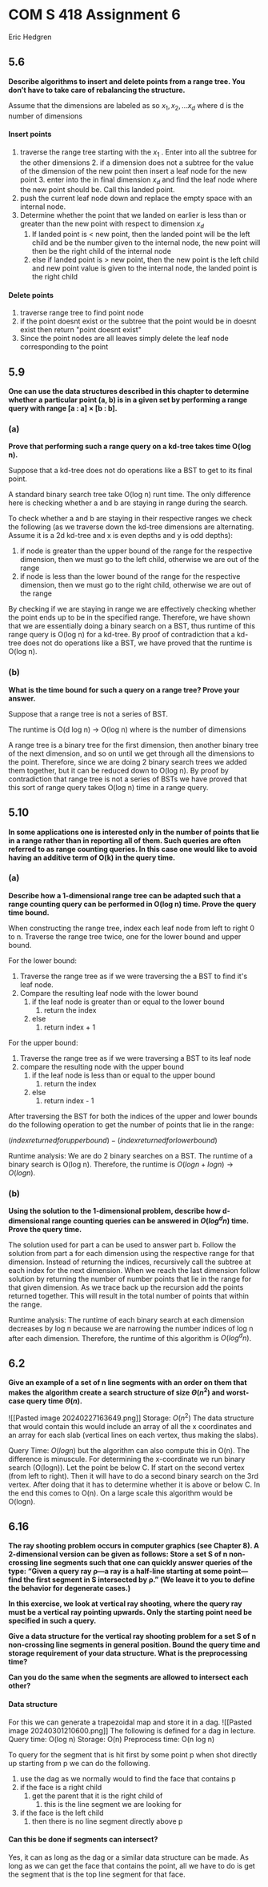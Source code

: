 # COM S 418 Assignment 6
Eric Hedgren

## 5.6
**Describe algorithms to insert and delete points from a range tree. You don’t have to take care of rebalancing the structure.**

Assume that the dimensions are labeled as so $x_{1}, x_{2},...x_d$ where d is the number of dimensions 
#### Insert points
1. traverse the range tree starting with the $x_{1}$ . Enter into all the subtree for the other dimensions
	2. if a dimension does not a subtree for the value of the dimension of the new point then insert a leaf node for the new point
	3. enter into the in final dimension $x_d$ and find the leaf node where the new point should be. Call this landed point.
2. push the current leaf node down and replace the empty space with an internal node.
3. Determine whether the point that we landed on earlier is less than or greater than the new point with respect to dimension $x_d$
	1. If landed point is < new point, then the landed point will be the left child and be the number given to the internal node, the new point will then be the right child of the internal node
	2. else if landed point is > new point, then the new point is the left child and new point value is given to the internal node, the landed point is the right child

#### Delete points
1. traverse range tree to find point node
2. if the point doesnt exist or the subtree that the point would be in doesnt exist then return "point doesnt exist"
3. Since the point nodes are all leaves simply delete the leaf node corresponding to the point

## 5.9
**One can use the data structures described in this chapter to determine whether a
particular point (a, b) is in a given set by performing a range query with range
[a : a] × [b : b].**
### (a)
**Prove that performing such a range query on a kd-tree takes time O(log n).**

Suppose that a kd-tree does not do operations like a BST to get to its final point.

A standard binary search tree take O(log n) runt time. The only difference here is checking whether a and b are staying in range during the search.

To check whether a and b are staying in their respective ranges we check the following (as we traverse down the kd-tree dimensions are alternating. Assume it is a 2d kd-tree and x is even depths and y is odd depths):

1. if node is greater than the upper bound of the range for the respective dimension, then we must go to the left child, otherwise we are out of the range
2. if node is less than the lower bound of the range for the respective dimension, then we must go to the right child, otherwise we are out of the range

By checking if we are staying in range we are effectively checking whether the point ends up to be in the specified range. Therefore, we have shown that we are essentially doing a binary search on a BST, thus runtime of this range query is O(log n) for a kd-tree. By proof of contradiction that a kd-tree does not do operations like a BST, we have proved that the runtime is O(log n).
### (b)
**What is the time bound for such a query on a range tree? Prove your answer.**

Suppose that a range tree is not a series of BST.

The runtime is O(d log n) -> O(log n) where is the number of dimensions

A range tree is a binary tree for the first dimension, then another binary tree of the next dimension, and so on until we get through all the dimensions to the point. Therefore, since we are doing 2 binary search trees we added them together, but it can be reduced down to O(log n). By proof by contradiction that range tree is not a series of BSTs we have proved that this sort of range query takes O(log n) time in a range query.

## 5.10
**In some applications one is interested only in the number of points that lie in a range rather than in reporting all of them. Such queries are often referred to as range counting queries. In this case one would like to avoid having an additive term of O(k) in the query time.**
### (a)
**Describe how a 1-dimensional range tree can be adapted such that a range counting query can be performed in O(log n) time. Prove the query time bound.**

When constructing the range tree, index each leaf node from left to right 0 to n. Traverse the range tree twice, one for the lower bound and upper bound.

For the lower bound:
1. Traverse the range tree as if we were traversing the a BST to find it's leaf node.
2. Compare the resulting leaf node with the lower bound
	1. if the leaf node is greater than or equal to the lower bound
		1. return the index
	2. else
		1. return index + 1

For the upper bound:
1. Traverse the range tree as if we were traversing a BST to its leaf node
2. compare the resulting node with the upper bound
	1. if the leaf node is less than or equal to the upper bound
		1. return the index
	2. else
		1. return index - 1

After traversing the BST for both the indices of the upper and lower bounds do the following operation to get the number of points that lie in the range:

$(index returned for upper bound) - (index returned for lower bound)$

Runtime analysis:
We are do 2 binary searches on a BST. The runtime of a binary search is O(log n). Therefore, the runtime is $O(log n + log n) \rightarrow O(log n)$.
### (b)
**Using the solution to the 1-dimensional problem, describe how d-dimensional range counting queries can be answered in $O(log^d n)$ time. Prove the query time.**

The solution used for part a can be used to answer part b. Follow the solution from part a for each dimension using the respective range for that dimension. Instead of returning the indices, recursively call the subtree at each index for the next dimension. When we reach the last dimension follow solution by returning the number of number points that lie in the range for that given dimension. As we trace back up the recursion add the points returned together. This will result in the total number of points that within the range.

Runtime analysis:
The runtime of each binary search at each dimension decreases by log n because we are narrowing the number indices of log n after each dimension. Therefore, the runtime of this algorithm is $O(log^{d}n)$. 

## 6.2
**Give an example of a set of n line segments with an order on them that
makes the algorithm create a search structure of size $Θ(n^2)$ and worst-case
query time $Θ(n)$.**

![[Pasted image 20240227163649.png]]
Storage: $O(n^{2})$
The data structure that would contain this would include an array of all the x coordinates and an array for each slab (vertical lines on each vertex, thus making the slabs).

Query Time: $O(log n)$
but the algorithm can also compute this in O(n). The difference is minuscule. For determining the x-coordinate we run binary search (O(logn)). Let the point be below C. If start on the second vertex (from left to right). Then it will have to do a second binary search on the 3rd vertex. After doing that it has to determine whether it is above or below C. In the end this comes to O(n). On a large scale this algorithm would be O(logn).

## 6.16
**The ray shooting problem occurs in computer graphics (see Chapter 8). 
A 2-dimensional version can be given as follows: Store a set S of n non-crossing line segments such that one can quickly answer queries of the type: “Given a query ray ρ—a ray is a half-line starting at some point—find the first segment in S intersected by ρ.” (We leave it to you to define the behavior for degenerate cases.)**

**In this exercise, we look at vertical ray shooting, where the query ray must be a vertical ray pointing upwards. Only the starting point need be specified in such a query.**

**Give a data structure for the vertical ray shooting problem for a set S of n non-crossing line segments in general position. Bound the query time and storage requirement of your data structure. What is the preprocessing time?**

**Can you do the same when the segments are allowed to intersect each
other?**

#### Data structure
For this we can generate a trapezoidal map and store it in a dag.
![[Pasted image 20240301210600.png]]
The following is defined for a dag in lecture.
Query time: O(log n)
Storage: O(n)
Preprocess time: O(n log n)

To query for the segment that is hit first by some point p when shot directly up starting from p we can do the following.
1. use the dag as we normally would to find the face that contains p
2. if the face is a right child
	1. get the parent that it is the right child of
		1. this is the line segment we are looking for
3. if the face is the left child
	1. then there is no line segment directly above p

#### Can this be done if segments can intersect?
Yes, it can as long as the dag or a similar data structure can be made. As long as we can get the face that contains the point, all we have to do is get the segment that is the top line segment for that face.